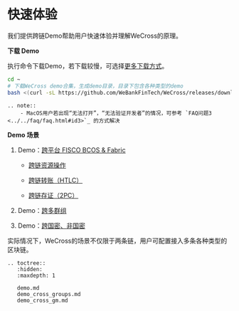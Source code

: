 # 快速体验

我们提供跨链Demo帮助用户快速体验并理解WeCross的原理。

**下载 Demo**

执行命令下载Demo，若下载较慢，可选择[更多下载方式](../../version/download.html#wecross-demo)。

``` bash
cd ~
# 下载WeCross demo合集，生成demo目录，目录下包含各种类型的demo
bash <(curl -sL https://github.com/WeBankFinTech/WeCross/releases/download/resources/download_demo.sh)
```

```eval_rst
.. note::
    - MacOS用户若出现“无法打开”，“无法验证开发者”的情况，可参考 `FAQ问题3 <../../faq/faq.html#id3>`_ 的方式解决
```

**Demo 场景**

1. Demo：[跨平台 FISCO BCOS & Fabric](demo.md) 

   * [跨链资源操作](./demo.html#id2)
   * [跨链转账（HTLC）](./demo.html#id3)

   * [跨链存证（2PC）](./demo.html#id4)

2. Demo：[跨多群组](demo_cross_groups.md)

3. Demo：[跨国密、非国密](demo_cross_gm.md)

实际情况下，WeCross的场景不仅限于两条链，用户可配置接入多条各种类型的区块链。

```eval_rst
.. toctree::
   :hidden:
   :maxdepth: 1
   
   demo.md
   demo_cross_groups.md
   demo_cross_gm.md
```

